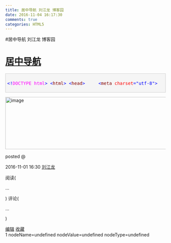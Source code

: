 ```yaml
---
title: 居中导航 刘江龙 博客园
date: 2016-11-04 16:17:30
comments: true
categories: HTML5
---
```


#居中导航 刘江龙 博客园
<body> <a name="top"></a> <div id="home" class="read-art-unlikely-candidate"> <!--end: header 头部 --> <div id="main" class="read-art-unlikely-candidate"> <div id="mainContent"> <div class="forFlow read-art-unlikely-candidate"> <div id="post_detail"> <!--done--> <div id="topics"> <div class="post"> <h1 class="postTitle"> <a id="cb_post_title_url" class="postTitle2" href="http://www.cnblogs.com/qq-757617012/p/6019929.html">居中导航</a> </h1>  <div class="postBody"> <div id="cnblogs_post_body"><div class="cnblogs_code" style="border-top: #cccccc 1px solid; border-right: #cccccc 1px solid; border-bottom: #cccccc 1px solid; padding-bottom: 5px; padding-top: 5px; padding-left: 5px; border-left: #cccccc 1px solid; padding-right: 5px; background-color: #f5f5f5"><pre><span style="color: #0000ff">&lt;!</span><span style="color: #ff00ff">DOCTYPE html</span><span style="color: #0000ff">&gt;</span> <span style="color: #0000ff">&lt;</span><span style="color: #800000">html</span><span style="color: #0000ff">&gt;</span> <span style="color: #0000ff">&lt;</span><span style="color: #800000">head</span><span style="color: #0000ff">&gt;</span>     <span style="color: #0000ff">&lt;</span><span style="color: #800000">meta </span><span style="color: #ff0000">charset</span><span style="color: #0000ff">="utf-8"</span><span style="color: #0000ff">&gt;</span>     <span style="color: #0000ff">&lt;</span><span style="color: #800000">title</span><span style="color: #0000ff">&gt;</span>布局-居中导航<span style="color: #0000ff">&lt;/</span><span style="color: #800000">title</span><span style="color: #0000ff">&gt;</span>     <span style="color: #0000ff">&lt;</span><span style="color: #800000">style </span><span style="color: #ff0000">type</span><span style="color: #0000ff">="text/css"</span><span style="color: #0000ff">&gt;</span><span style="color: #800000; background-color: #f5f5f5">     ul</span><span style="color: #000000; background-color: #f5f5f5">{</span><span style="color: #ff0000; background-color: #f5f5f5"> <font style="background-color: #ffff00">       <strong> text-align</strong></font></span><font style="background-color: #ffff00"><strong><span style="color: #000000; background-color: #f5f5f5">:</span><span style="color: #0000ff; background-color: #f5f5f5"> center</span><span style="color: #000000; background-color: #f5f5f5">;</span></strong></font> <span style="color: #008000; background-color: #f5f5f5">/*</span><span style="color: #008000; background-color: #f5f5f5"> text-align 只对行级元素起效果</span><span style="color: #008000; background-color: #f5f5f5">*/</span><span style="color: #ff0000; background-color: #f5f5f5">         height</span><span style="color: #000000; background-color: #f5f5f5">:</span><span style="color: #0000ff; background-color: #f5f5f5"> 30px</span><span style="color: #000000; background-color: #f5f5f5">;</span><span style="color: #ff0000; background-color: #f5f5f5">         line-height</span><span style="color: #000000; background-color: #f5f5f5">:</span><span style="color: #0000ff; background-color: #f5f5f5"> 30px</span><span style="color: #000000; background-color: #f5f5f5">;</span><span style="color: #ff0000; background-color: #f5f5f5">         background-color</span><span style="color: #000000; background-color: #f5f5f5">:</span><span style="color: #0000ff; background-color: #f5f5f5"> #f00</span><span style="color: #000000; background-color: #f5f5f5">;</span>     <span style="color: #000000; background-color: #f5f5f5">}</span><span style="color: #800000; background-color: #f5f5f5">     li,a</span><span style="color: #000000; background-color: #f5f5f5">{</span><span style="color: #ff0000; background-color: #f5f5f5">         display</span><span style="color: #000000; background-color: #f5f5f5">:</span><span style="color: #0000ff; background-color: #f5f5f5"> inline-block</span><span style="color: #000000; background-color: #f5f5f5">;</span><span style="color: #ff0000; background-color: #f5f5f5">         width</span><span style="color: #000000; background-color: #f5f5f5">:</span><span style="color: #0000ff; background-color: #f5f5f5"> 80px</span><span style="color: #000000; background-color: #f5f5f5">;</span><span style="color: #ff0000; background-color: #f5f5f5">         height</span><span style="color: #000000; background-color: #f5f5f5">:</span><span style="color: #0000ff; background-color: #f5f5f5"> 100%</span><span style="color: #000000; background-color: #f5f5f5">;</span>     <span style="color: #000000; background-color: #f5f5f5">}</span><span style="color: #800000; background-color: #f5f5f5">     li</span><span style="color: #000000; background-color: #f5f5f5">{</span><span style="color: #ff0000; background-color: #f5f5f5">         margin</span><span style="color: #000000; background-color: #f5f5f5">:</span><span style="color: #0000ff; background-color: #f5f5f5"> 0 5px</span><span style="color: #000000; background-color: #f5f5f5">;</span><span style="color: #ff0000; background-color: #f5f5f5">          list-style</span><span style="color: #000000; background-color: #f5f5f5">:</span><span style="color: #0000ff; background-color: #f5f5f5"> none</span><span style="color: #000000; background-color: #f5f5f5">;</span>     <span style="color: #000000; background-color: #f5f5f5">}</span><span style="color: #800000; background-color: #f5f5f5">     a,a:hover,li.cur a</span><span style="color: #000000; background-color: #f5f5f5">{</span><span style="color: #ff0000; background-color: #f5f5f5">         color</span><span style="color: #000000; background-color: #f5f5f5">:</span><span style="color: #0000ff; background-color: #f5f5f5"> #fff</span><span style="color: #000000; background-color: #f5f5f5">;</span><span style="color: #ff0000; background-color: #f5f5f5">         text-decoration</span><span style="color: #000000; background-color: #f5f5f5">:</span><span style="color: #0000ff; background-color: #f5f5f5"> none</span><span style="color: #000000; background-color: #f5f5f5">;</span>     <span style="color: #000000; background-color: #f5f5f5">}</span><span style="color: #800000; background-color: #f5f5f5">     a:hover,li.cur a</span><span style="color: #000000; background-color: #f5f5f5">{</span><span style="color: #ff0000; background-color: #f5f5f5">         background-color</span><span style="color: #000000; background-color: #f5f5f5">:</span><span style="color: #0000ff; background-color: #f5f5f5"> #c00</span><span style="color: #000000; background-color: #f5f5f5">;</span>     <span style="color: #000000; background-color: #f5f5f5">}</span>     <span style="color: #0000ff">&lt;/</span><span style="color: #800000">style</span><span style="color: #0000ff">&gt;</span> <span style="color: #0000ff">&lt;/</span><span style="color: #800000">head</span><span style="color: #0000ff">&gt;</span> <span style="color: #0000ff">&lt;</span><span style="color: #800000">body</span><span style="color: #0000ff">&gt;</span> <span style="color: #0000ff">&lt;</span><span style="color: #800000">ul</span><span style="color: #0000ff">&gt;</span>     <span style="color: #0000ff">&lt;</span><span style="color: #800000">li</span><span style="color: #0000ff">&gt;&lt;</span><span style="color: #800000">a </span><span style="color: #ff0000">href</span><span style="color: #0000ff">="#"</span><span style="color: #0000ff">&gt;</span>推荐<span style="color: #0000ff">&lt;/</span><span style="color: #800000">a</span><span style="color: #0000ff">&gt;&lt;/</span><span style="color: #800000">li</span><span style="color: #0000ff">&gt;</span>     <span style="color: #0000ff">&lt;</span><span style="color: #800000">li</span><span style="color: #0000ff">&gt;&lt;</span><span style="color: #800000">a </span><span style="color: #ff0000">href</span><span style="color: #0000ff">="#"</span><span style="color: #0000ff">&gt;</span>歌单<span style="color: #0000ff">&lt;/</span><span style="color: #800000">a</span><span style="color: #0000ff">&gt;&lt;/</span><span style="color: #800000">li</span><span style="color: #0000ff">&gt;</span>     <span style="color: #0000ff">&lt;</span><span style="color: #800000">li</span><span style="color: #0000ff">&gt;&lt;</span><span style="color: #800000">a </span><span style="color: #ff0000">href</span><span style="color: #0000ff">="#"</span><span style="color: #0000ff">&gt;</span>打牌DJ<span style="color: #0000ff">&lt;/</span><span style="color: #800000">a</span><span style="color: #0000ff">&gt;&lt;/</span><span style="color: #800000">li</span><span style="color: #0000ff">&gt;</span>     <span style="color: #0000ff">&lt;</span><span style="color: #800000">li</span><span style="color: #0000ff">&gt;&lt;</span><span style="color: #800000">a </span><span style="color: #ff0000">href</span><span style="color: #0000ff">="#"</span><span style="color: #0000ff">&gt;</span>歌手<span style="color: #0000ff">&lt;/</span><span style="color: #800000">a</span><span style="color: #0000ff">&gt;&lt;/</span><span style="color: #800000">li</span><span style="color: #0000ff">&gt;</span>     <span style="color: #0000ff">&lt;</span><span style="color: #800000">li</span><span style="color: #0000ff">&gt;&lt;</span><span style="color: #800000">a </span><span style="color: #ff0000">href</span><span style="color: #0000ff">="#"</span><span style="color: #0000ff">&gt;</span>新碟上架<span style="color: #0000ff">&lt;/</span><span style="color: #800000">a</span><span style="color: #0000ff">&gt;&lt;/</span><span style="color: #800000">li</span><span style="color: #0000ff">&gt;</span> <span style="color: #0000ff">&lt;/</span><span style="color: #800000">ul</span><span style="color: #0000ff">&gt;</span> <span style="color: #0000ff">&lt;/</span><span style="color: #800000">body</span><span style="color: #0000ff">&gt;</span> <span style="color: #0000ff">&lt;/</span><span style="color: #800000">html</span><span style="color: #0000ff">&gt;</span></pre></div> <p><a href="http://images2015.cnblogs.com/blog/601779/201611/601779-20161101163000158-722690399.png"><img title="image" style="border-top: 0px; border-right: 0px; background-image: none; border-bottom: 0px; padding-top: 0px; padding-left: 0px; border-left: 0px; display: inline; padding-right: 0px" border="0" alt="image" src="http://images2015.cnblogs.com/blog/601779/201611/601779-20161101163014861-1490453141.png" width="1282" height="164"></a></p></div>  <div id="blog_post_info_block" class="read-art-unlikely-candidate">   <p class="read-art-extra-bonus"> </p>   </div> </div> <div class="postDesc"><p class="read-art-extra-bonus">posted @</p><span id="post-date">2016-11-01 16:30</span> <a href="http://www.cnblogs.com/qq-757617012/">刘江龙</a><p class="read-art-extra-bonus">阅读(</p><span id="post_view_count">...</span><p class="read-art-extra-bonus">) 评论(</p><span id="post_comment_count">...</span><p class="read-art-extra-bonus">)</p><a href="https://i.cnblogs.com/EditPosts.aspx?postid=6019929" rel="nofollow">编辑</a> <a href="#" onclick="AddToWz(6019929);return false;">收藏</a></div> </div>  </div><!--end: topics 文章、评论容器--> </div><a name="!comments"></a>  </div><!--end: forFlow --> </div><!--end: mainContent 主体内容容器--> <!--end: sideBar 侧边栏容器 -->  </div><!--end: main -->  <!--end: footer --> </div> </body>1 nodeName=undefined nodeValue=undefined nodeType=undefined

